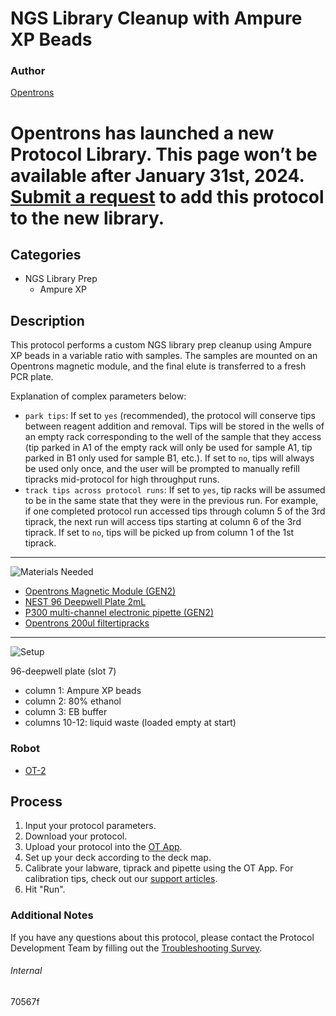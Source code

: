 # NGS Library Cleanup with Ampure XP Beads

### Author
[Opentrons](https://opentrons.com/)


# Opentrons has launched a new Protocol Library. This page won’t be available after January 31st, 2024. [Submit a request](https://docs.google.com/forms/d/e/1FAIpQLSdYYp9QCKow4nn0KlCVsMS3HX0eJ0N9O7-erajKvcpT0lWbSg/viewform) to add this protocol to the new library.

## Categories
* NGS Library Prep
	* Ampure XP

## Description
This protocol performs a custom NGS library prep cleanup using Ampure XP beads in a variable ratio with samples. The samples are mounted on an Opentrons magnetic module, and the final elute is transferred to a fresh PCR plate.

Explanation of complex parameters below:
* `park tips`: If set to `yes` (recommended), the protocol will conserve tips between reagent addition and removal. Tips will be stored in the wells of an empty rack corresponding to the well of the sample that they access (tip parked in A1 of the empty rack will only be used for sample A1, tip parked in B1 only used for sample B1, etc.). If set to `no`, tips will always be used only once, and the user will be prompted to manually refill tipracks mid-protocol for high throughput runs.
* `track tips across protocol runs`: If set to `yes`, tip racks will be assumed to be in the same state that they were in the previous run. For example, if one completed protocol run accessed tips through column 5 of the 3rd tiprack, the next run will access tips starting at column 6 of the 3rd tiprack. If set to `no`, tips will be picked up from column 1 of the 1st tiprack.

---
![Materials Needed](https://s3.amazonaws.com/opentrons-protocol-library-website/custom-README-images/001-General+Headings/materials.png)

* [Opentrons Magnetic Module (GEN2)](https://shop.opentrons.com/collections/hardware-modules/products/magdeck)
* [NEST 96 Deepwell Plate 2mL](https://shop.opentrons.com/collections/verified-labware/products/nest-0-2-ml-96-well-deep-well-plate-v-bottom)
* [P300 multi-channel electronic pipette (GEN2)](https://shop.opentrons.com/collections/ot-2-pipettes/products/8-channel-electronic-pipette?variant=5984202489885)
* [Opentrons 200ul filtertipracks](https://shop.opentrons.com/collections/opentrons-tips/products/opentrons-200ul-filter-tips)

---
![Setup](https://s3.amazonaws.com/opentrons-protocol-library-website/custom-README-images/001-General+Headings/Setup.png)

96-deepwell plate (slot 7)
* column 1: Ampure XP beads
* column 2: 80% ethanol
* column 3: EB buffer
* columns 10-12: liquid waste (loaded empty at start)

### Robot
* [OT-2](https://opentrons.com/ot-2)

## Process
1. Input your protocol parameters.
2. Download your protocol.
3. Upload your protocol into the [OT App](https://opentrons.com/ot-app).
4. Set up your deck according to the deck map.
5. Calibrate your labware, tiprack and pipette using the OT App. For calibration tips, check out our [support articles](https://support.opentrons.com/en/collections/1559720-guide-for-getting-started-with-the-ot-2).
6. Hit "Run".

### Additional Notes
If you have any questions about this protocol, please contact the Protocol Development Team by filling out the [Troubleshooting Survey](https://protocol-troubleshooting.paperform.co/).

###### Internal
70567f

